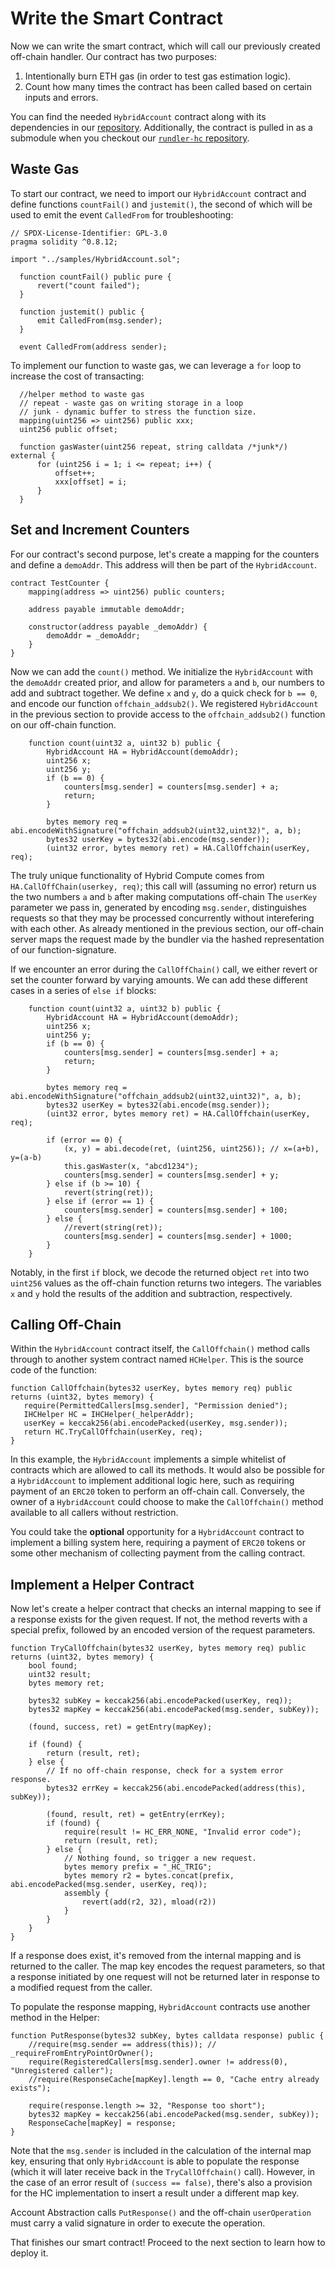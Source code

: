 # Write the Smart Contract

Now we can write the smart contract, which will call our previously created off-chain handler. Our contract has two purposes:

1. Intentionally burn ETH gas (in order to test gas estimation logic).
2. Count how many times the contract has been called based on certain inputs and errors.

You can find the needed `HybridAccount` contract along with its dependencies in our [repository](https://github.com/bobanetwork/account-abstraction-hc/contracts/samples/HybridAccount.sol). Additionally, the contract is pulled in as a submodule when you checkout our [`rundler-hc` repository](https://github.com/bobanetwork/rundler-hc).

## Waste Gas

To start our contract, we need to import our `HybridAccount` contract and define functions `countFail()` and `justemit()`, the second of which will be used to emit the event `CalledFrom` for troubleshooting:

```solidity
// SPDX-License-Identifier: GPL-3.0
pragma solidity ^0.8.12;

import "../samples/HybridAccount.sol";

  function countFail() public pure {
      revert("count failed");
  }

  function justemit() public {
      emit CalledFrom(msg.sender);
  }

  event CalledFrom(address sender);
```

To implement our function to waste gas, we can leverage a `for` loop to increase the cost of transacting:

```solidity
  //helper method to waste gas
  // repeat - waste gas on writing storage in a loop
  // junk - dynamic buffer to stress the function size.
  mapping(uint256 => uint256) public xxx;
  uint256 public offset;

  function gasWaster(uint256 repeat, string calldata /*junk*/) external {
      for (uint256 i = 1; i <= repeat; i++) {
          offset++;
          xxx[offset] = i;
      }
  }
```

## Set and Increment Counters

For our contract's second purpose, let's create a mapping for the counters and define a `demoAddr`. This address will then be part of the `HybridAccount`.

```solidity
contract TestCounter {
    mapping(address => uint256) public counters;

    address payable immutable demoAddr;

    constructor(address payable _demoAddr) {
        demoAddr = _demoAddr;
    }
}
```

Now we can add the `count()` method. We initialize the `HybridAccount` with the `demoAddr` created prior, and allow for parameters `a` and `b`, our numbers to add and subtract together. We define `x` and `y`, do a quick check for `b == 0`, and encode our function `offchain_addsub2()`. We registered `HybridAccount` in the previous section to provide access to the `offchain_addsub2()` function on our off-chain function.

```solidity
    function count(uint32 a, uint32 b) public {
        HybridAccount HA = HybridAccount(demoAddr);
        uint256 x;
        uint256 y;
        if (b == 0) {
            counters[msg.sender] = counters[msg.sender] + a;
            return;
        }

        bytes memory req = abi.encodeWithSignature("offchain_addsub2(uint32,uint32)", a, b);
        bytes32 userKey = bytes32(abi.encode(msg.sender));
        (uint32 error, bytes memory ret) = HA.CallOffchain(userKey, req);
```        

The truly unique functionality of Hybrid Compute comes from `HA.CallOffChain(userkey, req)`; this call will (assuming no error) return us the two numbers `a` and `b` after making computations off-chain The `userKey` parameter we pass in, generated by encoding `msg.sender`, distinguishes requests so that they may be processed concurrently without interefering with each other. As already mentioned in the previous section, our off-chain server maps the request made by the bundler via the hashed representation of our function-signature.

If we encounter an error during the `CallOffChain()` call, we either revert or set the counter forward by varying amounts. We can add these different cases in a series of `else if` blocks:

```solidity
    function count(uint32 a, uint32 b) public {
        HybridAccount HA = HybridAccount(demoAddr);
        uint256 x;
        uint256 y;
        if (b == 0) {
            counters[msg.sender] = counters[msg.sender] + a;
            return;
        }

        bytes memory req = abi.encodeWithSignature("offchain_addsub2(uint32,uint32)", a, b);
        bytes32 userKey = bytes32(abi.encode(msg.sender));
        (uint32 error, bytes memory ret) = HA.CallOffchain(userKey, req);

        if (error == 0) {
            (x, y) = abi.decode(ret, (uint256, uint256)); // x=(a+b), y=(a-b)
            this.gasWaster(x, "abcd1234");
            counters[msg.sender] = counters[msg.sender] + y;
        } else if (b >= 10) {
            revert(string(ret));
        } else if (error == 1) {
            counters[msg.sender] = counters[msg.sender] + 100;
        } else {
            //revert(string(ret));
            counters[msg.sender] = counters[msg.sender] + 1000;
        }
    }
```

Notably, in the first `if` block, we decode the returned object `ret` into two `uint256` values as the off-chain function returns two integers. The variables `x` and `y` hold the results of the addition and subtraction, respectively.

## Calling Off-Chain

Within the `HybridAccount` contract itself, the `CallOffchain()` method calls through to another system contract named `HCHelper`. This is the source code of the function:

``` solidity
function CallOffchain(bytes32 userKey, bytes memory req) public returns (uint32, bytes memory) {
   require(PermittedCallers[msg.sender], "Permission denied");
   IHCHelper HC = IHCHelper(_helperAddr);
   userKey = keccak256(abi.encodePacked(userKey, msg.sender));
   return HC.TryCallOffchain(userKey, req);
}
```

In this example, the `HybridAccount` implements a simple whitelist of contracts which are allowed to call its methods. It would also be possible for a `HybridAccount` to implement additional logic here, such as requiring payment of an `ERC20` token to perform an off-chain call. Conversely, the owner of a `HybridAccount` could choose to make the `CallOffchain()` method available to all callers without restriction.

You could take the **optional** opportunity for a `HybridAccount` contract to implement a billing system here, requiring a payment of `ERC20` tokens or some other mechanism of collecting payment from the calling contract.

## Implement a Helper Contract

Now let's create a helper contract that checks an internal mapping to see if a response exists for the given request. If not, the method reverts with a special prefix, followed by an encoded version of the request parameters. 

```solidity
function TryCallOffchain(bytes32 userKey, bytes memory req) public returns (uint32, bytes memory) {
    bool found;
    uint32 result;
    bytes memory ret;

    bytes32 subKey = keccak256(abi.encodePacked(userKey, req));
    bytes32 mapKey = keccak256(abi.encodePacked(msg.sender, subKey));

    (found, success, ret) = getEntry(mapKey);

    if (found) {
        return (result, ret);
    } else {
        // If no off-chain response, check for a system error response.
        bytes32 errKey = keccak256(abi.encodePacked(address(this), subKey));

        (found, result, ret) = getEntry(errKey);
        if (found) {
            require(result != HC_ERR_NONE, "Invalid error code");
            return (result, ret);
        } else {
            // Nothing found, so trigger a new request.
            bytes memory prefix = "_HC_TRIG";
            bytes memory r2 = bytes.concat(prefix, abi.encodePacked(msg.sender, userKey, req));
            assembly {
                revert(add(r2, 32), mload(r2))
            }
        }
    }
}
```

If a response does exist, it's removed from the internal mapping and is returned to the caller. The map key encodes the request parameters, so that a response initiated by one request will not be returned later in response to a modified request from the caller.

To populate the response mapping, `HybridAccount` contracts use another method in the Helper:

```solidity
function PutResponse(bytes32 subKey, bytes calldata response) public {
    //require(msg.sender == address(this)); // _requireFromEntryPointOrOwner();
    require(RegisteredCallers[msg.sender].owner != address(0), "Unregistered caller");
    //require(ResponseCache[mapKey].length == 0, "Cache entry already exists");

    require(response.length >= 32, "Response too short");
    bytes32 mapKey = keccak256(abi.encodePacked(msg.sender, subKey));
    ResponseCache[mapKey] = response;
}
```

Note that the `msg.sender` is included in the calculation of the internal map key, ensuring that only `HybridAccount` is able to populate the response (which it will later receive back in the `TryCallOffchain()` call). However, in the case of an error result of `(success == false)`, there's also a provision for the HC implementation to insert a result under a different map key.

Account Abstraction calls `PutResponse()` and the off-chain `userOperation` must carry a valid signature in order to execute the operation.

That finishes our smart contract! Proceed to the next section to learn how to deploy it.
